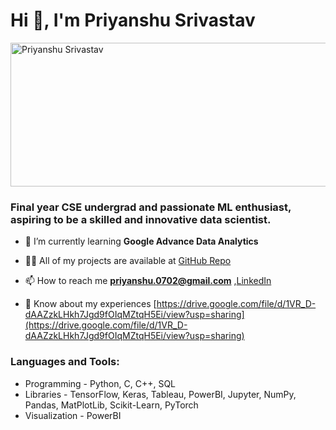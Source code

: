 <h1 align="left">Hi 👋, I'm Priyanshu Srivastav</h1>
<img src="https://drive.google.com/uc?export=view&id=1g8oMa5OrxpEcZ2ejnFfU_CkQgByyOJkh" alt="Priyanshu Srivastav" width="1584" height="230">
<h3 align="left">Final year CSE undergrad and passionate ML enthusiast, aspiring to be a skilled and innovative data scientist.</h3>

- 🌱 I’m currently learning **Google Advance Data Analytics**

- 👨‍💻 All of my projects are available at [GitHub Repo](https://github.com/priyanshusrivastav212/Projects_ML)

- 📫 How to reach me **priyanshu.0702@gmail.com** ,<a href="https://www.linkedin.com/in/srivastav-priyanshu/" target="_blank">LinkedIn</a>

- 📄 Know about my experiences [https://drive.google.com/file/d/1VR_D-dAAZzkLHkh7Jgd9fOIqMZtqH5Ei/view?usp=sharing](https://drive.google.com/file/d/1VR_D-dAAZzkLHkh7Jgd9fOIqMZtqH5Ei/view?usp=sharing)

</p>

<h3 align="left">Languages and Tools:</h3>

- Programming - Python, C, C++, SQL
- Libraries - TensorFlow, Keras, Tableau, PowerBI, Jupyter, NumPy, Pandas, MatPlotLib, Scikit-Learn, PyTorch
- Visualization - PowerBI
